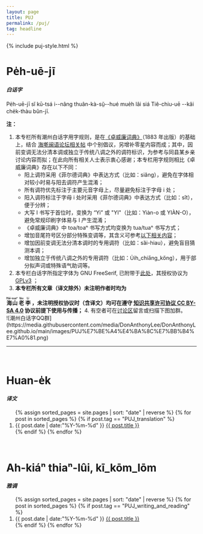 ```yaml
---
layout: page
title: PUJ
permalink: /puj/
tag: headline
---
```


{% include puj-style.html %}

# Pe̍h-uē-jī

<h4><i>白话字</i></h4>

Pe̍h-uē-jī sĭ kū-tsá i&#x002D;&#x002D;nâng thuân-kà-sṳ̆&#x002D;&#x002D;hué mue̍h lâi siá Tiê-chiu-uē &#x002D;&#x002D;kâi che̍k-thàu bûn-jī.

**注：**
1. 本专栏所有潮州白话字用字规则，是在<a href="https://github.com/DonAnthonyLee/English-Swatow" target="_blank">《卓威廉词典》</a>（1883 年出版）的基础上，结合 <a href="https://www.ispeakmin.com/bbs/thread-2784-1.html" target="_blank">海墘闽语论坛相关帖</a> 中个别倡议，另增补零星内容而成；其中，因前变调无法分清本调或独立于传统八调之外的调符标识，为参考与同县某乡亲讨论内容而拟；在此向所有相关人士表示衷心感谢；本专栏用字规则相比《卓威廉词典》存在以下不同：
	+ 阳上调符采用《菲尔德词典》中表达方式（比如：siăng），避免在字体相对较小时易与阳去调符产生混淆；
	+ 所有调符优先标注于主要元音字母上，尽量避免标注于字母 i 处；
	+ 阳入调符标注于字母 i 处时采用《菲尔德词典》中表达方式（比如：sît），便于分辨； 
	+ 大写 I 书写于首位时，变换为 “Yi” 或 "YI"（比如：Yiàn-o 或 YIÀN-O），避免常规印刷字体易与 l 产生混淆；
	+ 《卓威廉词典》中 toa/toaⁿ 书写方式均变换为 tua/tuaⁿ 书写方式；
	+ 增加音尾符号区分部分特殊变调等，其含义可参考[以下相关内容](OthersOrPeoples.html)；
	+ 增加因前变调无法分清本调时的专用调符（比如：sȁi-hiau），避免盲目猜测本调；
	+ 增加独立于传统八调之外的专用调符（比如：U̍ih_chia̋ng_kőng），用于部分拟声词或特殊语气助词等。
2. 本专栏白话字所指定字体为 GNU FreeSerif, 已附带于<a href="../css/FreeSerif.ttf" target="_blank">此处</a>，其授权协议为 <a href="https://www.gnu.org/software/freefont/license.html" target="_blank">GPLv3</a> ；
3. <b>本专栏所有文章（译文除外）未注明作者时均为
<ruby style="ruby-position:over">
		<rb class="markup_main">海山</rb>
		<rp>(</rp><rt class="markup_over">Hái-suaⁿ</rt><rp>)</rp>
</ruby>
<ruby style="ruby-position:over">
		<rb class="markup_main">老</rb>
		<rp>(</rp><rt class="markup_over">lău</rt><rp>)</rp>
</ruby>
<ruby style="ruby-position:over">
		<rb class="markup_main">李</rb>
		<rp>(</rp><rt class="markup_over">Lí</rt><rp>)</rp>
</ruby>，未注明授权协议时（含译文）均可在遵守 <a href="https://creativecommons.org/licenses/by-sa/4.0/deed.zh" target="_blank">知识共享许可协议 CC BY-SA 4.0</a> 协议前提下使用与传播；</b>
4. 有空者可在<a href="https://github.com/DonAnthonyLee/DonAnthonyLee.github.io/discussions/10" target="_blank">讨论区</a>留言或扫描下图加群。
<br>
![潮州白话字QQ群](https://media.githubusercontent.com/media/DonAnthonyLee/DonAnthonyLee.github.io/main/images/PUJ%E7%BE%A4%E4%BA%8C%E7%BB%B4%E7%A0%81.png)
<br>

<!-- 书写方式实无必要写得太多，有心看者自然明了，暂屏蔽之。 -->
<!--
<br>
**关于白话字用字规则补充（缺省作者按）：**
1. 此专栏中所写白话字文除 -n/-t 韵尾采用**半复古**方式外，所有（非本地话译文除外）均为个人平日腔调；所不同者为其中**较多** -n/-t 韵尾在作者处读为 -ng/-k；另外，作者处极个别的 -uan/-uang 读为 -uam 者，为方便沟通作者亦将其按旧时白话字资料还原；<br>
2. 非本地话译文之类为综合原作及部分他处说法有选择性地采用词音；<br>
3. -n/-t 韵尾标注规则，主要以《卓威廉词典》、《菲尔德词典》两部白话字词典及《潮汕十五音》（鸣平著）为准，其次为个人在故乡所听到者，最后为参考同源的闽南语漳泉腔或其他资料等；对于与词典等存在出入者，极个别在源文件中采用就近注写进行说明；当然，个别词语出错在所难免，若有保留此等韵尾稍为完善之地（凤凰、三饶等地）乡亲愿提供资料，可直接<a href="mailto:don.anthony.lee@gmail.com">联系本人</a>；<br>
4. 转换规则列举：**韵母方面**，府城口音者，-io/-ioⁿ 变 -ie/-ieⁿ；-iau- 变 -iou-；-ian 变 -ieng（极个别除外）；-iat 变 -iek；-uan 变 -ueng（极个别除外）；-uat 变 -uek；无 -uam/-uap 者相应变为 -uang/-uak 等；无 -om/-op 或无对应者相应变为 -am/-ap/-im/-ip/-iam/-iap 等；其他 -n/-t 韵尾均改为 -ng/-k 韵尾；极个别 -iang 对应 -ieng（比如表示倔强的 kiăng vs. ke̍h-kiĕng）等特殊个例不在前述之列。**声母方面**，作者处存在个别 ts-(ch-) 或 s- 读为 z-(j-) 、极个别 k- 读为 g- 的现象，阅读时若相同声母无对应词音可适当转换（非本地话译文之类作者已尽量按所知还原）。至于其他地方口音者，请参考前述自行转换，不便于此赘述。
<br>
-->
<hr>
<br>

<!-- 原此类短文是为了初接触白话字者熟悉书写方式而用，现在看来无甚用处，暂时屏蔽。 -->
<!--
# Bô-sṳ̄-siâng, iáu-suà bô-ia-liâ

<h4><i>片言只语</i></h4>

<section class="PUJ container posts-content">
<ol class="posts-list">
{% assign sorted_pages = site.pages | sort: "date" | reverse %}
{% for post in sorted_pages %}
  {% if post.tag == "PUJ_essay" %}
      <li class="posts-list-item">
        <span class="posts-list-meta">{{ post.date | date:"%Y-%m-%d" }}</span>
        <a class="posts-list-name" href="{{ site.url }}{{ post.url }}">{{ post.title }}</a>
      </li>
  {% endif %}
{% endfor %}
</ol>
</section>
<br>
-->

# Huan-e̍k

<h4><i>译文</i></h4>

<section class="PUJ container posts-content">
<ol class="posts-list">
{% assign sorted_pages = site.pages | sort: "date" | reverse %}
{% for post in sorted_pages %}
  {% if post.tag == "PUJ_translation" %}
      <li class="posts-list-item">
        <span class="posts-list-meta">{{ post.date | date:"%Y-%m-%d" }}</span>
        <a class="posts-list-name" href="{{ site.url }}{{ post.url }}">{{ post.title }}</a>
      </li>
  {% endif %}
{% endfor %}
</ol>
</section>
<br>

<!-- 原杂文类易徒生事端，暂屏蔽之。 -->
<!--
# Liân-lo-khek

<h4><i>风语</i></h4>

<section class="PUJ container posts-content">
<ol class="posts-list">
{% assign sorted_pages = site.pages | sort: "date" | reverse %}
{% for post in sorted_pages %}
  {% if post.tag == "PUJ_article" %}
      <li class="posts-list-item">
        <span class="posts-list-meta">{{ post.date | date:"%Y-%m-%d" }}</span>
        <a class="posts-list-name" href="{{ site.url }}{{ post.url }}">{{ post.title }}</a>
      </li>
  {% endif %}
{% endfor %}
</ol>
</section>
<br>
-->

# Ah-kiáⁿ thiaⁿ-lûi, kī_kōm_lōm

<h4><i>雅调</i></h4>

<section class="PUJ container posts-content">
<ol class="posts-list">
{% assign sorted_pages = site.pages | sort: "date" | reverse %}
{% for post in sorted_pages %}
  {% if post.tag == "PUJ_writing_and_reading" %}
      <li class="posts-list-item">
        <span class="posts-list-meta">{{ post.date | date:"%Y-%m-%d" }}</span>
        <a class="posts-list-name" href="{{ site.url }}{{ post.url }}">{{ post.title }}</a>
      </li>
  {% endif %}
{% endfor %}
</ol>
</section>
<br>
